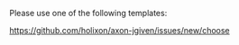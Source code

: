 Please use one of the following templates:

https://github.com/holixon/axon-jgiven/issues/new/choose
